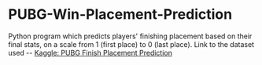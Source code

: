 # PUBG-Win-Placement-Prediction
Python program which predicts players' finishing placement based on their final stats, on a scale from 1 (first place) to 0 (last place).
Link to the dataset used -- [Kaggle: PUBG Finish Placement Prediction](https://www.kaggle.com/c/pubg-finish-placement-prediction/data)
